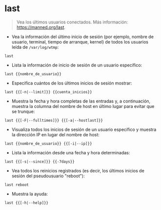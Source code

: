 # last

> Vea los últimos usuarios conectados.
> Más información: <https://manned.org/last>.

- Vea la información del último inicio de sesión (por ejemplo, nombre de usuario, terminal, tiempo de arranque, kernel) de todos los usuarios leída de `/var/log/wtmp`:

`last`

- Lista la información de inicio de sesión de un usuario específico:

`last {{nombre_de_usuario}}`

- Especifica cuántos de los últimos inicios de sesión mostrar:

`last {{[-n|--limit]}} {{cuenta_inicios}}`

- Muestra la fecha y hora completas de las entradas y, a continuación, muestra la columna del nombre de host en último lugar para evitar que se trunque:

`last {{[-F|--fulltimes]}} {{[-a|--hostlast]}}`

- Visualiza todos los inicios de sesión de un usuario específico y muestra la dirección IP en lugar del nombre de host:

`last {{nombre_de_usuario}} {{[-i|--ip]}}`

- Lista la información desde una fecha y hora determinadas:

`last {{[-s|--since]}} {{-7days}}`

- Vea todos los reinicios registrados (es decir, los últimos inicios de sesión del pseudousuario "reboot"):

`last reboot`

- Muestra la ayuda:

`last {{[-h|--help]}}`
